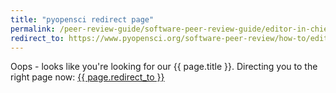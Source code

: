 ```yaml
---
title: "pyopensci redirect page"
permalink: /peer-review-guide/software-peer-review-guide/editor-in-chief-guide.html
redirect_to: https://www.pyopensci.org/software-peer-review/how-to/editor-in-chief-guide.html
---
```



Oops - looks like you're looking for our {{ page.title }}. Directing you 
to the right page now: <a href="{{ page.redirect_to }}"> {{ page.redirect_to }} </a>